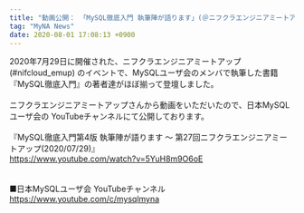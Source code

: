 ```yaml
---
title: "動画公開： 「MySQL徹底入門 執筆陣が語ります」(＠ニフクラエンジニアミートアップ）"
tag: "MyNA News"
date: 2020-08-01 17:08:13 +0900
---
```


2020年7月29日に開催された、ニフクラエンジニアミートアップ(#nifcloud_emup) のイベントで、MySQLユーザ会のメンバで執筆した書籍『MySQL徹底入門』の著者達がほぼ揃って登壇しました。<br>
<br>
ニフクラエンジニアミートアップさんから動画をいただいたので、日本MySQLユーザ会の YouTubeチャンネルにて公開しております。<br>
<br>
『MySQL徹底入門第4版 執筆陣が語ります 〜 第27回ニフクラエンジニアミートアップ(2020/07/29)』<br>
https://www.youtube.com/watch?v=5YuH8m9O6oE<br>
<br>
<br>
■日本MySQLユーザ会 YouTubeチャンネル<br>
https://www.youtube.com/c/mysqlmyna<br>
<br>
<br>
